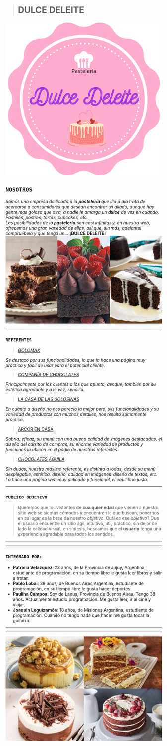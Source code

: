  >#  **DULCE DELEITE** 
  
  ![Dulce Deleite](/images/logo-Dulce-Deleite.png "¡Dulce Deleite!")
  
## **`NOSOTROS`**   
*Somos una empresa dedicada a la **pastelería** que día a día trata de acercarse a consumidores que desean encontrar un aliado, aunque hay gente mas golosa que otra, a nadie le amarga un **dulce** de vez en cuándo.
Pasteles, postres, tartas, cupcakes, etc.   
Las posibilidades de la **pastelería** son casi infinitas y, en nuestra web, ofrecemos una gran variedad de ellas, así que, sin más, adelante! compruébelo y que tenga un*... **¡DULCE DELEITE!**
![pasteles](/images/pastel-chocolate-portada.png 'mmm...que deleite!')
___
### **`REFERENTES`**
>[*GOLOMAX*](https://www.golomax.com.ar/?gclid=Cj0KCQjw5auGBhDEARIsAFyNm9F6cYkFAEnIFkcIu5BKbL26TcOCxBD3YfvWMtA7yzI30MduS6WRbhIaAqPFEALw_wcB "Enlace")   

*Se destacó por sus funcionalidades, lo que la hace una página muy práctica y fácil de usar para el potencial cliente*. 

>[*COMPANÍA DE CHOCOLATES*](https://www.companiadechocolates.com/ "Enlace")   

*Principalmente por los clientes a los que apunta, aunque, también por su estética agradable y a la vez, sencilla*.   
>[*LA CASA DE LAS GOLOSINAS*](https://www.lacasadelasgolosinas.com/es/ "Enlace")   

*En cuánto a diseño no nos pareció la mejor pero, sus funcionalidades y su variedad de productos con muchos detalles, nos resultó sumamente práctica*.   
>[ARCOR EN CASA](https://arcorencasa.com/ "Enlace")   

*Sobria, eficaz, su menú con una buena calidad de imágenes destacadas, el diseño del carrito de compras, su enorme variedad de productos y funciones la ubican en el pódio de nuestros referentes*.   
>[*CHOCOLATES ÁGUILA*](https://chocolatesaguila.com/ "enlace")   

*Sin dudas, nuestro máximo referente, es distinta a todas, desde su menú desplegable, estética, diseño, calidad en imágenes, diseño de textos, etc. La hace una página web muy delicada y funcional, el equilibrio justo*.
___
### **`PUBLICO OBJETIVO`**

 >Queremos que los vistantes de **cualquier edad** que vienen a nuestro sitio web se sientan cómodos y encuentren lo que buscan, ponernos en su lugar es la base de nuestro *objetivo*.
Cuál es ese *objetivo*?
Que el usuario encuentre un sitio ágil, intuitivo, útil, práctico, sin dejar de lado la calidad visual, en síntesis, buscamos que el **usuario** tenga una experiencia agradable para todos los sentidos.
___
___ 
### **`INTEGRADO POR:`** 
- **Patricia Velazquez**: 23 años, de la Provincia de Jujuy, Argentina, estudiante de programación, en su tiempo libre le gusta leer libros y salir a trotar. 
- **Pablo Lobai**: 38 años, de Buenos Aires,Argentina, estudiante de programación, en su tiempo libre le gusta hacer deportes.  
- **Paulina Campos**: Soy de Lanus, Provincia de Buenos Aires. 
Tengo 38 años. Actualmente estudio programacion. Me gusta leer, ir al cine y viajar.
- **Joaquin Leguizamón**: 18 años, de Misiones,Argentina, estudiante de programación. Cuando no tengo nada que hacer me gusta tocar la guitarra. 
___
___
 ![Pasteles](/images/pasteles.jpg "¡Dulce Deleite!") 




